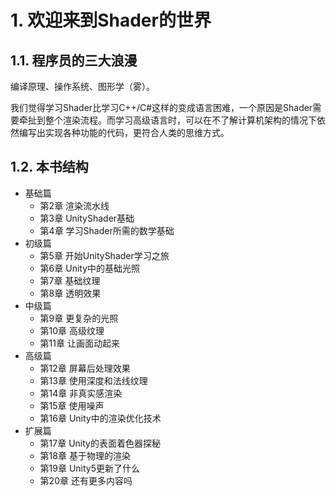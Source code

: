 # 1. 欢迎来到Shader的世界

## 1.1. 程序员的三大浪漫
编译原理、操作系统、图形学（雾）。

我们觉得学习Shader比学习C++/C#这样的变成语言困难，一个原因是Shader需要牵扯到整个渲染流程。而学习高级语言时，可以在不了解计算机架构的情况下依然编写出实现各种功能的代码，更符合人类的思维方式。

## 1.2. 本书结构
* 基础篇
    - 第2章 渲染流水线
    - 第3章 UnityShader基础
    - 第4章 学习Shader所需的数学基础
* 初级篇
    - 第5章 开始UnityShader学习之旅
    - 第6章 Unity中的基础光照
    - 第7章 基础纹理
    - 第8章 透明效果
* 中级篇
    - 第9章 更复杂的光照
    - 第10章 高级纹理
    - 第11章 让画面动起来
* 高级篇
    - 第12章 屏幕后处理效果
    - 第13章 使用深度和法线纹理
    - 第14章 非真实感渲染
    - 第15章 使用噪声
    - 第16章 Unity中的渲染优化技术
* 扩展篇
    - 第17章 Unity的表面着色器探秘
    - 第18章 基于物理的渲染
    - 第19章 Unity5更新了什么
    - 第20章 还有更多内容吗